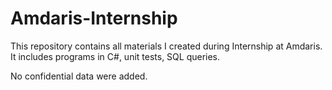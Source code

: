 # Amdaris-Internship
This repository contains all materials I created during Internship at Amdaris. It includes programs in C#, unit tests, SQL queries. 

No confidential data were added. 

